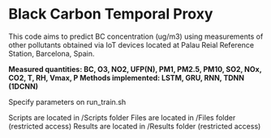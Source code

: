 # Black Carbon Temporal Proxy

This code aims to predict BC concentration (ug/m3) using measurements of other pollutants obtained via IoT devices located 
at Palau Reial Reference Station, Barcelona, Spain.


**Measured quantities: BC, O3, NO2, UFP(N), PM1, PM2.5, PM10, SO2, NOx, CO2, T, RH, Vmax, P
Methods implemented: LSTM, GRU, RNN, TDNN (1DCNN)**

Specify parameters on run_train.sh

Scripts are located in /Scripts folder
Files are located in /Files folder (restricted access)
Results are located in /Results folder (restricted access)

